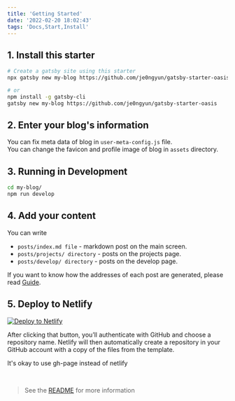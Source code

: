 ```yaml
---
title: 'Getting Started'
date: '2022-02-20 18:02:43'
tags: 'Docs,Start,Install'
---
```


## 1. Install this starter

```bash
# Create a gatsby site using this starter
npx gatsby new my-blog https://github.com/je0ngyun/gatsby-starter-oasis

# or
npm install -g gatsby-cli
gatsby new my-blog https://github.com/je0ngyun/gatsby-starter-oasis
```

## 2. Enter your blog's information

You can fix meta data of blog in `user-meta-config.js` file.  
You can change the favicon and profile image of blog in `assets` directory.

## 3. Running in Development

```bash
cd my-blog/
npm run develop
```

## 4. Add your content

You can write

- `posts/index.md file` - markdown post on the main screen.
- `posts/projects/ directory` - posts on the projects page.
- `posts/develop/ directory` - posts on the develop page.

If you want to know how the addresses of each post are generated, please read [Guide](https://github.com/je0ngyun/gatsby-starter-oasis#-Guide).

## 5. Deploy to Netlify

<a href="https://app.netlify.com/start/deploy?repository=https://github.com/je0ngyun/gatsby-starter-oasis" target="_blank"><img src="https://www.netlify.com/img/deploy/button.svg" alt="Deploy to Netlify"></a>

After clicking that button, you’ll authenticate with GitHub and choose a repository name. Netlify will then automatically create a repository in your GitHub account with a copy of the files from the template.

It's okay to use gh-page instead of netlify

<br/>

> See the [README](https://github.com/je0ngyun/gatsby-starter-oasis) for more information
